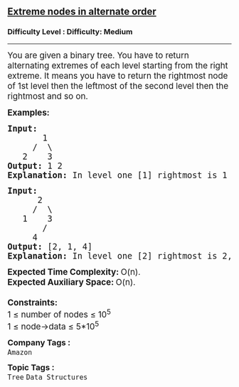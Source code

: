 <h2><a href="https://www.geeksforgeeks.org/problems/extreme-nodes-in-alternate-order/1?page=4&sortBy=latest">Extreme nodes in alternate order</a></h2><h3>Difficulty Level : Difficulty: Medium</h3><hr><div class="problems_problem_content__Xm_eO"><p><span style="font-size: 14pt;">You are given a binary tree. You have to return alternating extremes of each level starting from the right extreme. It means you have to return the rightmost node of 1st level then the leftmost of the second level then the rightmost and so on.</span></p>
<p><span style="font-size: 14pt;"><strong>Examples:</strong></span></p>
<pre><span style="font-size: 14pt;"><strong>Input:
&nbsp;      </strong>1
&nbsp;    /  \
&nbsp;  2    3<strong>
Output: </strong>1 2
<strong>Explanation: </strong>In level one [1] rightmost is 1 and in level 2 [2, 3] lefmost is 2. <br></span></pre>
<pre><span style="font-size: 14pt;"><strong>Input:</strong><br>      2<br>     /  \<br>   1    3<br>       /<br>     4<br><strong>Output:</strong> [2, 1, 4]<br><strong>Explanation: </strong>In level one [2] rightmost is 2, In level 2 [1, 3] lefmost is 1 and in level 3 [4] rightmost is 4. </span></pre>
<p><span style="font-size: 14pt;"><strong>Expected Time Complexity: </strong>O(n).<br><strong>Expected Auxiliary Space:&nbsp;</strong>O(n).<br><br><strong>Constraints:</strong><br>1 ≤ number of nodes ≤ 10<sup>5</sup><br>1 ≤ node-&gt;data ≤ 5*10<sup>5</sup></span></p></div><p><span style=font-size:18px><strong>Company Tags : </strong><br><code>Amazon</code>&nbsp;<br><p><span style=font-size:18px><strong>Topic Tags : </strong><br><code>Tree</code>&nbsp;<code>Data Structures</code>&nbsp;